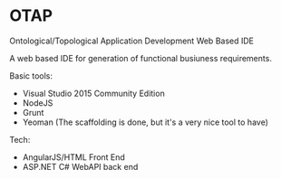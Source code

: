 # OTAP
Ontological/Topological Application Development Web Based IDE

A web based IDE for generation of functional busiuness requirements.

Basic tools:
- Visual Studio 2015 Community Edition
- NodeJS
- Grunt
- Yeoman (The scaffolding is done, but it's a very nice tool to have)

Tech:
- AngularJS/HTML Front End
- ASP.NET C# WebAPI back end
